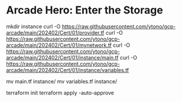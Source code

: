 # Arcade Hero: Enter the Storage
mkdir instance
curl -O https://raw.githubusercontent.com/ytono/gcp-arcade/main/202402/Cert/01/provider.tf
curl -O https://raw.githubusercontent.com/ytono/gcp-arcade/main/202402/Cert/01/mynetwork.tf
curl -O https://raw.githubusercontent.com/ytono/gcp-arcade/main/202402/Cert/01/instance/main.tf
curl -O https://raw.githubusercontent.com/ytono/gcp-arcade/main/202402/Cert/01/instance/variables.tf

mv main.tf instance/
mv variables.tf instance/

terraform init
terraform apply -auto-approve